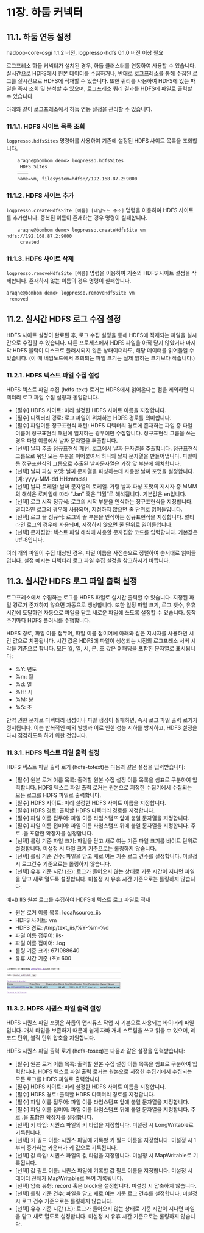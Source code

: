 # 11장. 하둡 커넥터

## 11.1. 하둡 연동 설정

hadoop-core-osgi 1.1.2 버전, logpresso-hdfs 0.1.0 버전 이상 필요

로그프레소 하둡 커넥터가 설치된 경우, 하둡 클러스터를 연동하여 사용할 수 있습니다. 실시간으로 HDFS에서 원본 데이터를 수집하거나, 반대로 로그프레소를 통해 수집된 로그를 실시간으로 HDFS에 적재할 수 있습니다. 또한 쿼리를 사용하여 HDFS에 있는 파일을 즉시 조회 및 분석할 수 있으며, 로그프레소 쿼리 결과를 HDFS에 파일로 출력할 수 있습니다.

아래와 같이 로그프레소에서 하둡 연동 설정을 관리할 수 있습니다.

### 11.1.1. HDFS 사이트 목록 조회

`logpresso.hdfsSites` 명령어를 사용하여 기존에 설정된 HDFS 사이트 목록을 조회합니다.

~~~
    araqne@bombom demo> logpresso.hdfsSites
     HDFS Sites
    ————
    name=vm, filesystem=hdfs://192.168.87.2:9000
~~~

### 11.1.2. HDFS 사이트 추가

`logpresso.createHdfsSite [이름] [네임노드 주소]` 명령을 이용하여 HDFS 사이트를 추가합니다. 중복된 이름이 존재하는 경우 명령이 실패합니다.

~~~
    araqne@bombom demo> logpresso.createHdfsSite vm hdfs://192.168.87.2:9000
     created
~~~

### 11.1.3. HDFS 사이트 삭제

`logpresso.removeHdfsSite [이름]` 명령을 이용하여 기존의 HDFS 사이트 설정을 삭제합니다. 존재하지 않는 이름의 경우 명령이 실패합니다.

~~~
araqne@bombom demo> logpresso.removeHdfsSite vm
 removed
~~~

## 11.2. 실시간 HDFS 로그 수집 설정

HDFS 사이트 설정이 완료된 후, 로그 수집 설정을 통해 HDFS에 적재되는 파일을 실시간으로 수집할 수 있습니다. 다른 프로세스에서 HDFS 파일을 아직 닫지 않았거나 마지막 HDFS 블럭이 디스크로 플러시되지 않은 상태이더라도, 해당 데이터를 읽어들일 수 있습니다. (이 때 네임노드에서 조회되는 파일 크기는 실제 읽히는 크기보다 작습니다.)

### 11.2.1. HDFS 텍스트 파일 수집 설정

HDFS 텍스트 파일 수집 (hdfs-text) 로거는 HDFS에서 읽어온다는 점을 제외하면 디렉터리 로그 파일 수집 설정과 동일합니다.
* [필수] HDFS 사이트: 미리 설정한 HDFS 사이트 이름을 지정합니다.
* [필수] 디렉터리 경로: 로그 파일이 위치하는 HDFS 경로를 의미합니다.
* [필수] 파일이름 정규표현식 패턴: HDFS 디렉터리 경로에 존재하는 파일 중 파일 이름이 정규표현식 패턴에 일치하는 경우에만 수집합니다. 정규표현식 그룹을 쓰는 경우 파일 이름에서 날짜 문자열을 추출합니다.
* [선택] 날짜 추출 정규표현식 패턴: 로그에서 날짜 문자열을 추출합니다. 정규표현식 그룹으로 묶인 모든 부분을 이어붙여서 하나의 날짜 문자열을 만들어냅니다. 파일이름 정규표현식의 그룹으로 추출된 날짜문자열은 가장 앞 부분에 위치합니다.
* [선택] 날짜 파싱 포맷: 날짜 문자열을 파싱하는데 사용할 날짜 포맷을 설정합니다. (예: yyyy-MM-dd HH:mm:ss)
* [선택] 날짜 로케일: 날짜 문자열의 로케일. 가령 날짜 파싱 포맷의 지시자 중 MMM의 해석은 로케일에 따라 “Jan” 혹은 “1월”로 해석됩니다.  기본값은 en입니다.
* [선택] 로그 시작 정규식:  로그의 시작 부분을 인식하는 정규표현식을 지정합니다. 멀티라인 로그의 경우에 사용되며, 지정하지 않으면 줄 단위로 읽어들입니다.
* [선택] 로그 끝 정규식:  로그의 끝 부분을 인식하는 정규표현식을 지정합니다. 멀티라인 로그의 경우에 사용되며, 지정하지 않으면 줄 단위로 읽어들입니다.
* [선택] 문자집합: 텍스트 파일 해석에 사용할 문자집합 코드를 입력합니다. 기본값은 utf-8입니다.

여러 개의 파일이 수집 대상인 경우, 파일 이름을 사전순으로 정렬하여 순서대로 읽어들입니다. 설정 예시는 디렉터리 로그 파일 수집 설정을 참고하시기 바랍니다.


## 11.3. 실시간 HDFS 로그 파일 출력 설정

로그프레소에서 수집하는 로그를 HDFS 파일로 실시간 출력할 수 있습니다. 지정된 파일 경로가 존재하지 않으면 자동으로 생성합니다. 또한 일정 파일 크기, 로그 갯수, 유휴 시간에 도달하면 자동으로 파일을 닫고 새로운 파일에 쓰도록 설정할 수 있습니다. 동작 주기마다 HDFS 플러시를 수행합니다.

HDFS 경로, 파일 이름 접두어, 파일 이름 접미어에 아래와 같은 지시자를 사용하면 시간 값으로 치환됩니다. 시간 값은 HDFS에 파일이 생성되는 시점의 로그프레소 서버 시각을 기준으로 합니다. 모든 월, 일, 시, 분, 초 값은 0 패딩을 포함한 문자열로 표시됩니다:
* %Y: 년도
* %m: 월
* %d: 일
* %H: 시
* %M: 분
* %S: 초

만약 권한 문제로 디렉터리 생성이나 파일 생성이 실패하면, 즉시 로그 파일 출력 로거가 정지됩니다. 이는 반복적인 예외 발생과 이로 인한 성능 저하를 방지하고, HDFS 설정을 다시 점검하도록 하기 위한 것입니다.

### 11.3.1. HDFS 텍스트 파일 출력 설정

HDFS 텍스트 파일 출력 로거 (hdfs-totext)는 다음과 같은 설정을 입력받습니다:
* [필수] 원본 로거 이름 목록: 출력할 원본 수집 설정 이름 목록을 쉼표로 구분하여 입력합니다. HDFS 텍스트 파일 출력 로거는 원본으로 지정한 수집기에서 수집되는 모든 로그를 HDFS 파일로 출력합니다.
* [필수] HDFS 사이트: 미리 설정한 HDFS 사이트 이름을 지정합니다.
* [필수] HDFS 경로: 출력할 HDFS 디렉터리 경로를 지정합니다.
* [필수] 파일 이름 접두어: 파일 이름 타임스탬프 앞에 붙일 문자열을 지정합니다.
* [필수] 파일 이름 접미어: 파일 이름 타임스탬프 뒤에 붙일 문자열을 지정합니다. 주로 .을 포함한 확장자를 설정합니다.
* [선택] 롤링 기준 파일 크기: 파일을 닫고 새로 여는 기준 파일 크기를 바이트 단위로 설정합니다. 미설정 시 파일 크기 기준으로는 롤링하지 않습니다.
* [선택] 롤링 기준 건수: 파일을 닫고 새로 여는 기준 로그 건수를 설정합니다. 미설정 시 로그건수 기준으로는 롤링하지 않습니다.
* [선택] 유휴 기준 시간 (초): 로그가 들어오지 않는 상태로 기준 시간이 지나면 파일을 닫고 새로 열도록 설정합니다. 미설정 시 유휴 시간 기준으로는 롤링하지 않습니다.

예시) IIS 원본 로그를 수집하여 HDFS에 텍스트 로그 파일로 적재
* 원본 로거 이름 목록: local\\source_iis
* HDFS 사이트: vm
* HDFS 경로: /tmp/text_iis/%Y-%m-%d
* 파일 이름 접두어: iis-
* 파일 이름 접미어: .log
* 롤링 기준 크기: 671088640
* 유휴 시간 기준 (초): 600

![HDFS Text Writer 이미지](images/11.3.1.hdfs_text_iis.png)

### 11.3.2. HDFS 시퀀스 파일 출력 설정

HDFS 시퀀스 파일 포맷은 하둡의 맵리듀스 작업 시 기본으로 사용되는 바이너리 파일입니다. 개체 타입을 보존하기 때문에 쉽게 자바 개체 스트림을 쓰고 읽을 수 있으며, 레코드 단위, 블럭 단위 압축을 지원합니다.

HDFS 시퀀스 파일 출력 로거 (hdfs-toseq)는 다음과 같은 설정을 입력받습니다:
* [필수] 원본 로거 이름 목록: 출력할 원본 수집 설정 이름 목록을 쉼표로 구분하여 입력합니다. HDFS 텍스트 파일 출력 로거는 원본으로 지정한 수집기에서 수집되는 모든 로그를 HDFS 파일로 출력합니다.
* [필수] HDFS 사이트: 미리 설정한 HDFS 사이트 이름을 지정합니다.
* [필수] HDFS 경로: 출력할 HDFS 디렉터리 경로를 지정합니다.
* [필수] 파일 이름 접두어: 파일 이름 타임스탬프 앞에 붙일 문자열을 지정합니다.
* [필수] 파일 이름 접미어: 파일 이름 타임스탬프 뒤에 붙일 문자열을 지정합니다. 주로 .을 포함한 확장자를 설정합니다.
* [선택] 키 타입: 시퀀스 파일의 키 타입을 지정합니다. 미설정 시 LongWritable로 기록됩니다.
* [선택] 키 필드 이름: 시퀀스 파일에 기록할 키 필드 이름을 지정합니다. 미설정 시 1부터 증가하는 카운터가 키 값으로 기록됩니다.
* [선택] 값 타입: 시퀀스 파일의 값 타입을 지정합니다. 미설정 시 MapWritable로 기록됩니다.
* [선택] 값 필드 이름: 시퀀스 파일에 기록할 값 필드 이름을 지정합니다. 미설정 시 데이터 전체가 MapWritable로 묶여 기록됩니다.
* [선택] 압축 유형: record 혹은 block을 설정합니다. 미설정 시 압축하지 않습니다.
* [선택] 롤링 기준 건수: 파일을 닫고 새로 여는 기준 로그 건수를 설정합니다. 미설정 시 로그 건수 기준으로는 롤링하지 않습니다.
* [선택] 유휴 기준 시간 (초): 로그가 들어오지 않는 상태로 기준 시간이 지나면 파일을 닫고 새로 열도록 설정합니다. 미설정 시 유휴 시간 기준으로는 롤링하지 않습니다.


